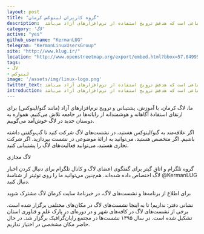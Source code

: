 ```yaml
---
layout: post
title: "گروه کاربران لینوکس کرمان"
description:  کرمان‌لاگ گروهی غیرانتفاعی است که هدفش ترویج استفاده از نرم‌افزارهای آزاد می‌باشد 
category: 'لاگ'
active: "yes"
github_username: "KermanLUG"
telegram: "KermanLinuxUsersGroup"
site: "http://www.klug.ir/"
location: "http://www.openstreetmap.org/export/embed.html?bbox=57.049955427646644%2C30.28636195093655%2C57.052948772907264%2C30.28769140019009&layer=mapnik&marker=30.287026677815383%2C57.05145210027695"
tags:
- لاگ
- لینوکس
image: '/assets/img/linux-logo.png'
twitter_text: کرمان‌لاگ گروهی غیرانتفاعی است که هدفش ترویج استفاده از نرم‌افزارهای آزاد می‌باشد 
introduction: کرمان‌لاگ گروهی غیرانتفاعی است که هدفش ترویج استفاده از نرم‌افزارهای آزاد می‌باشد 
---
```


ما، لاگ کرمان، با آموزش، پشتیبانی و ترویج نرم‌افزارهای آزاد (مانند گنو/لینوکس) برای ارتقای استفادهٔ آگاهانه و هوشمندانه از رایانه‌ها در جامعه تلاش می‌کنیم. همواره به دوستان جدید در لاگ خوش‌آمد می‌گوییم. 

اگر علاقه‌مند به گنو/لینوکس هستید، در نشست‌های لاگ شرکت کنید تا گپ‌وگفتی داشته باشیم. اگر متخصص هستید، می‌توانید به ارائهٔ موضوعی در نشست بپردازید. اگر شرکت تجاری هستید، می‌توانید فعالیت‌های لاگ را پشتیبانی کنید.


لاگ مجازی

گروه تلگرام و اتاق گیتر برای گفتگوی اعضای لاگ و کانال تلگرام برای دنبال کردن اخبار لاگ اختصاص داده شده‌اند. هم‌چنین می‌توانید ما را روی توئیتر از شناسهٔ ‎@KermanLUG دنبال کنید.


برای اطلاع از برنامه‌ها و نشست‌های لاگ، در خبرنامهٔ سایت کرمان لاگ مشترک شوید 

نشانی دفتر: نداریم! تا به اینجا نشست‌های لاگ در مکان‌های مختلفی برگزار شده است. برخی از نشست‌های لاگ در کافه‌های شهر و در دوره‌ای در پارک علم و فناوری استان تشکیل شده است. در سال ۱۳۹۵ نشست‌ها در مجتمع رایان‌گرافیک برگزار شد. در حال حاضر مکان مشخصی در اختیار نداریم. 